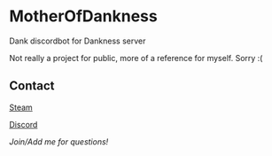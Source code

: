 # MotherOfDankness
Dank discordbot for Dankness server


Not really a project for public, more of a reference for myself. Sorry :(
## Contact
[Steam](https://steamcommunity.com/id/Chabz_/)

[Discord](https://discord.gg/fH5KDkQ)

*Join/Add me for questions!*


